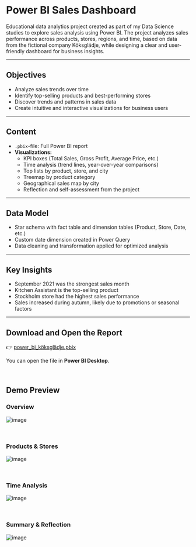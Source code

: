 # Power BI Sales Dashboard

Educational data analytics project created as part of my Data Science studies to explore sales analysis using Power BI. The project analyzes sales performance across products, stores, regions, and time, based on data from the fictional company Köksglädje, while designing a clear and user-friendly dashboard for business insights.

---

## Objectives
- Analyze sales trends over time
- Identify top-selling products and best-performing stores
- Discover trends and patterns in sales data
- Create intuitive and interactive visualizations for business users
  
---

## Content
- `.pbix`-file: Full Power BI report
- **Visualizations:**
  - KPI boxes (Total Sales, Gross Profit, Average Price, etc.)
  - Time analysis (trend lines, year-over-year comparisons)
  - Top lists by product, store, and city
  - Treemap by product category
  - Geographical sales map by city
  - Reflection and self-assessment from the project

---

## Data Model
- Star schema with fact table and dimension tables (Product, Store, Date, etc.)
- Custom date dimension created in Power Query
- Data cleaning and transformation applied for optimized analysis

---

## Key Insights
- September 2021 was the strongest sales month
- Kitchen Assistant is the top-selling product
- Stockholm store had the highest sales performance
- Sales increased during autumn, likely due to promotions or seasonal factors

---

## Download and Open the Report

👉 [power_bi_köksglädje.pbix](./power_bi_köksglädje.pbix)  

You can open the file in **Power BI Desktop**.

&nbsp;


## Demo Preview  


### Overview  
![image](https://github.com/user-attachments/assets/c34a7413-4084-42a6-93fa-df9ba22caff9)

<br>

### Products & Stores  
![image](https://github.com/user-attachments/assets/a1a914d4-a0f1-47e6-90be-a4e55c828836)

<br>

### Time Analysis  
![image](https://github.com/user-attachments/assets/1e08f748-ca7e-4fa9-9054-f49d8f38f8c8)

<br>

### Summary & Reflection  
![image](https://github.com/user-attachments/assets/c8e2461e-fa95-475c-bf5e-f0564cc8ee6b)

